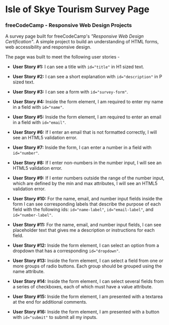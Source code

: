 # Isle of Skye Tourism Survey Page
### freeCodeCamp - Responsive Web Design Projects

A survey page built for freeCodeCamp's *"Responsive Web Design Certification"*. A simple project to build an understanding of HTML forms, web accessibility and responsive design.

The page was built to meet the following user stories -

* **User Story #1:** I can see a title with `id="title"` in H1 sized text.

* **User Story #2:** I can see a short explanation with `id="description"` in P sized text.

* **User Story #3:** I can see a form with `id="survey-form"`.

* **User Story #4:** Inside the form element, I am required to enter my name in a field with `id="name"`.

* **User Story #5:** Inside the form element, I am required to enter an email in a field with `id="email"`.

* **User Story #6:** If I enter an email that is not formatted correctly, I will see an HTML5 validation error.

* **User Story #7:** Inside the form, I can enter a number in a field with `id="number"`.

* **User Story #8:** If I enter non-numbers in the number input, I will see an HTML5 validation error.

* **User Story #9:** If I enter numbers outside the range of the number input, which are defined by the min and max attributes, I will see an HTML5 validation error.

* **User Story #10:** For the name, email, and number input fields inside the form I can see corresponding labels that describe the purpose of each field with the following ids: `id="name-label"`, `id="email-label"`, and `id="number-label"`.

* **User Story #11:** For the name, email, and number input fields, I can see placeholder text that gives me a description or instructions for each field.

* **User Story #12:** Inside the form element, I can select an option from a dropdown that has a corresponding `id="dropdown"`.

* **User Story #13:** Inside the form element, I can select a field from one or more groups of radio buttons. Each group should be grouped using the name attribute.

* **User Story #14:** Inside the form element, I can select several fields from a series of checkboxes, each of which must have a value attribute.

* **User Story #15:** Inside the form element, I am presented with a textarea at the end for additional comments.

* **User Story #16:** Inside the form element, I am presented with a button with `id="submit"` to submit all my inputs.
